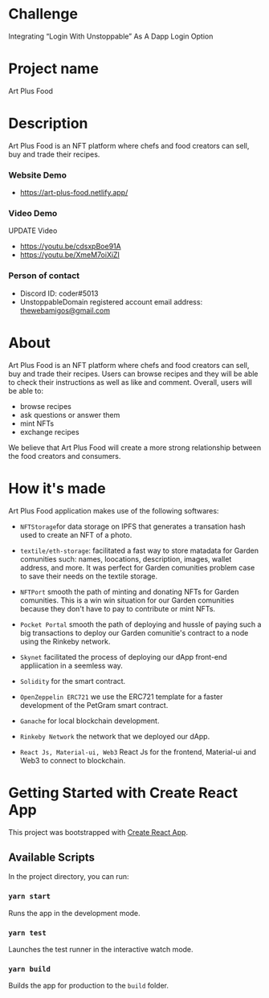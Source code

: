 # Challenge

Integrating “Login With Unstoppable” As A Dapp Login Option

# Project name

Art Plus Food

# Description

Art Plus Food is an NFT platform where chefs and food creators can sell, buy and trade their recipes.

### Website Demo

- https://art-plus-food.netlify.app/

### Video Demo

UPDATE Video

- https://youtu.be/cdsxpBoe91A
- https://youtu.be/XmeM7oiXiZI

### Person of contact

- Discord ID: coder#5013
- UnstoppableDomain registered account email address: thewebamigos@gmail.com

# About

Art Plus Food is an NFT platform where chefs and food creators can sell, buy and trade their recipes.
Users can browse recipes and they will be able to check their instructions as well as like and comment.
Overall, users will be able to:

- browse recipes
- ask questions or answer them
- mint NFTs
- exchange recipes

We believe that Art Plus Food will create a more strong relationship between the food creators and consumers.

# How it's made

Art Plus Food application makes use of the following softwares:

- `NFTStorage`for data storage on IPFS that generates a transation hash used to create an NFT of a photo.

- `textile/eth-storage`: facilitated a fast way to store matadata for Garden comunities such: names, loocations, description, images, wallet address, and more. It was perfect for Garden comunities problem case to save their needs on the textile storage.

- `NFTPort` smooth the path of minting and donating NFTs for Garden comunities. This is a win win situation for our Garden comunities because they don't have to pay to contribute or mint NFTs.

- `Pocket Portal` smooth the path of deploying and hussle of paying such a big transactions to deploy our Garden comunitie's contract to a node using the Rinkeby network.

- `Skynet` facilitated the process of deploying our dApp front-end appliication in a seemless way.

- `Solidity` for the smart contract.

- `OpenZeppelin ERC721` we use the ERC721 template for a faster development of the PetGram smart contract.

- `Ganache` for local blockchain development.

- `Rinkeby Network` the network that we deployed our dApp.

- `React Js, Material-ui, Web3` React Js for the frontend, Material-ui and Web3 to connect to blockchain.

# Getting Started with Create React App

This project was bootstrapped with [Create React App](https://github.com/facebook/create-react-app).

## Available Scripts

In the project directory, you can run:

### `yarn start`

Runs the app in the development mode.

### `yarn test`

Launches the test runner in the interactive watch mode.

### `yarn build`

Builds the app for production to the `build` folder.
